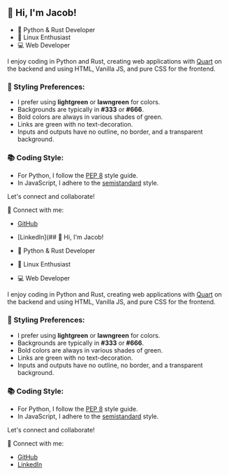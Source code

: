 ## 👋 Hi, I'm Jacob!

- 🚀 Python & Rust Developer
- 🐧 Linux Enthusiast
- 💻 Web Developer

I enjoy coding in Python and Rust, creating web applications with [Quart](https://pypi.org/project/Quart/) on the backend and using HTML, Vanilla JS, and pure CSS for the frontend.

### 🎨 Styling Preferences:

- I prefer using **lightgreen** or **lawngreen** for colors.
- Backgrounds are typically in **#333** or **#666**.
- Bold colors are always in various shades of green.
- Links are green with no text-decoration.
- Inputs and outputs have no outline, no border, and a transparent background.

### 📚 Coding Style:

- For Python, I follow the [PEP 8](https://www.python.org/dev/peps/pep-0008/) style guide.
- In JavaScript, I adhere to the [semistandard](https://github.com/standard/semistandard) style.

Let's connect and collaborate!

🔗 Connect with me:
- [GitHub](https://github.com/AchiraALX)
- [LinkedIn](## 👋 Hi, I'm Jacob!

- 🚀 Python & Rust Developer
- 🐧 Linux Enthusiast
- 💻 Web Developer

I enjoy coding in Python and Rust, creating web applications with [Quart](https://pypi.org/project/Quart/) on the backend and using HTML, Vanilla JS, and pure CSS for the frontend.

### 🎨 Styling Preferences:

- I prefer using **lightgreen** or **lawngreen** for colors.
- Backgrounds are typically in **#333** or **#666**.
- Bold colors are always in various shades of green.
- Links are green with no text-decoration.
- Inputs and outputs have no outline, no border, and a transparent background.

### 📚 Coding Style:

- For Python, I follow the [PEP 8](https://www.python.org/dev/peps/pep-0008/) style guide.
- In JavaScript, I adhere to the [semistandard](https://github.com/standard/semistandard) style.

Let's connect and collaborate!

🔗 Connect with me:
- [GitHub](https://github.com/AchiraALX)
- [LinkedIn](https://www.linkedin.com/in/jacob-obara-2b9b8522a/)


<!---
AchiraALX/AchiraALX is a ✨ special ✨ repository because its `README.md` (this file) appears on your GitHub profile.
You can click the Preview link to take a look at your changes.
--->
